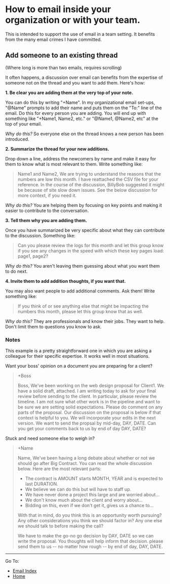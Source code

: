 # How to email inside your organization or with your team.

This is intended to support the use of email in a team setting. It benefits from the many email crimes I have committed.

## Add someone to an existing thread

(Where long is more than two emails, requires scrolling)

It often happens, a discussion over email can benefits from the expertise of someone not on the thread and you want to add them. Here's how:

**1. Be clear you are adding them at the very top of your note.**

You can do this by writing "+Name". In my organizational email set-ups, "@Name" prompts to add their name and puts them on the "To:" line of the email. Do this for every person you are adding. You will end up with something like "+Name1, Name2, etc." or "@Name1, @Name2, etc" at the top of your email.

*Why do this?* So everyone else on the thread knows a new person has been introduced.

**2. Summarize the thread for your new additions.**

Drop down a line, address the newcomers by name and make it easy for them to know what is most relevant to them. Write something like:
> Name1 and Name2, We are trying to understand the reasons that the numbers are low this month. I have reattached the CSV file for your reference. In the course of the discussion, BillyBob suggested it might be because of site slow down issues. See the below discussion for more context, if you need it.

*Why do this?* You are helping them by focusing on key points and making it easier to contribute to the conversation. 

**3. Tell them why you are adding them.**

Once you have summarized be very specific about what they can contribute to the discussion. Something like:

> Can you please review the logs for this month and let this group know if you see any changes in the speed with which these key pages load: page1, page2? 

*Why do this?* You aren't leaving them guessing about what you want them to do next.

**4. Invite them to add addition thoughts, if you want that.**

You may also want people to add additional comments. Ask them! Write something like:

> If you think of or see anything else that might be impacting the numbers this month, please let this group know that as well.

*Why do this?* They are professionals and know their jobs. They want to help. Don't limit them to questions you know to ask.

### Notes

This example is a pretty straightforward one in which you are asking a colleague for their specific expertise. It works well in most situations. 

Want your boss' opinion on a document you are preparing for a client?
> +Boss
>
> Boss, We've been working on the web design proposal for Client1. We have a solid draft, attached. I am writing today to ask for your final review before sending to the client. In particular, please review the timeline. I am not sure what other work is in the pipeline and want to be sure we are setting solid expectations. Please do comment on any parts of the proposal. Our discussion on the proposal is below if that context is helpful to you. We will incorporate your edits in the next version. We want to send the propsal by mid-day, DAY, DATE. Can you get your comments back to us by end of day DAY, DATE?

Stuck and need someone else to weigh in?

> +Name
>
> Name, We've been having a long debate about whether or not we should go after Big Contract. You can read the whole discussion below. Here are the most relevant parts:
> - The contract is AMOUNT starts MONTH, YEAR and is expected to last DURATION. 
> - We believe we can do this but will have to staff up.
> - We have never done a project this large and are worried about...
> - We don't know much about the client and worry about...
> - Bidding on this, even if we don't get it, gives us a chance to...
>
> With that in mind, do you think this is an opportunity worth pursuing? Any other considerations you think we should factor in? Any one else we should talk to before making the call?
>
> We have to make the go-no go decision by DAY, DATE so we can write the proposal. You thoughts will help inform that decision. please send them to us -- no matter how rough -- by end of day, DAY, DATE. 


---
Go To:
- [Email Index](email-index.md)
- [Home](../README.md)
